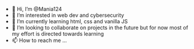 - 👋 Hi, I’m @Mania124
- 👀 I’m interested in web dev and cybersecurity
- 🌱 I’m currently learning html, css and vanilla JS
- 💞️ I’m looking to collaborate on projects in the future but for now most of my effort is directed towards learning
- 📫 How to reach me ...

<!---
Mania124/Mania124 is a ✨ special ✨ repository because its `README.md` (this file) appears on your GitHub profile.
You can click the Preview link to take a look at your changes.
--->
